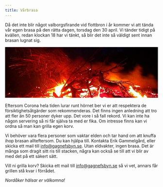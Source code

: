 ```yaml
---
title: Vårbrasa
---
```

Då det inte blir något valborgsfirande vid flottbron i år kommer vi att tända vår egen brasa på den rätta dagen, torsdag den 30 april. Vi tänder tidigt på kvällen, redan klockan 18 har vi tänkt, så blir det inte så väldigt sent innan brasan lugnat sig.

![Eld](/assets/img/varbrasa.jpg)

Eftersom Corona hela tiden lurar runt hörnet ber vi er att respektera de försiktighetsåtgärder som rekommenderas. Det finns ingen anledning att tro att fler än 50 personer dyker upp. Det vore i så fall rekord. Vi kan inte ha någon servering så ni får själva ta med er fika. Om intresse finns kan vi ordna så man kan grilla egen korv.

Vi behöver vara flera personer som vaktar elden och tar hand om att knuffa ihop brasan allteftersom. Du kan hjälpa till. Kontakta Erik Gammelgård, eller skicka ett mail till info@gagnefsbyn.se. Utan eldvakter, ingen brasa. Det är många som dragit sitt ris till stacken, några kan också se till att vi blir av med det på ett säkert sätt.

Vill ni grilla korv? Skicka ett mail till info@gagnefsbyn.se så vi vet, annars får grillen stå kvar i förrådet.

*Nordåker hälsar er välkomna!*